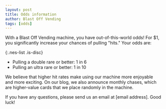 ```yaml
---
layout: post
title: Odds information
author: Blast Off Vending
tags: [odds]
---
```


With a Blast Off Vending machine, you have out-of-this-world odds! For $1, you significantly increase your chances of pulling "hits." Your odds are:

{:.nes-list .is-disc}
- Pulling a double rare or better: 1 in 6
- Pulling an ultra rare or better: 1 in 10  

We believe that higher hit rates make using our machine more enjoyable and more exciting. On our blog, we also announce monthly chases, which are higher-value cards that we place randomly in the machine.  

If you have any questions, please send us an email at [email address]. Good luck!